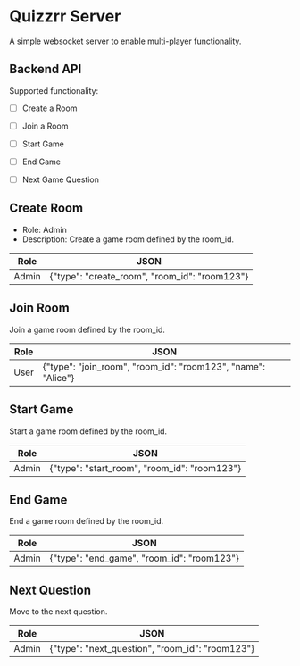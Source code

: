 # Quizzrr Server

A simple websocket server to enable multi-player functionality.

## Backend API

Supported functionality:

- [ ] Create a Room
- [ ] Join a Room
- [ ] Start Game
- [ ] End Game
- [ ] Next Game Question


## Create Room

* Role: Admin
* Description: Create a game room defined by the room_id.

| Role | JSON |
|------|------|
| Admin | {"type": "create_room", "room_id": "room123"} |

## Join Room

Join a game room defined by the room_id.

| Role | JSON |
|------|------|
| User | {"type": "join_room", "room_id": "room123", "name": "Alice"} |

## Start Game 

Start a game room defined by the room_id.

| Role | JSON |
|------|------|
| Admin | {"type": "start_room", "room_id": "room123"} |

## End Game 

End a game room defined by the room_id.

| Role | JSON |
|------|------|
| Admin | {"type": "end_game", "room_id": "room123"} |


## Next Question

Move to the next question.

| Role | JSON |
|------|------|
| Admin | {"type": "next_question", "room_id": "room123"} |


